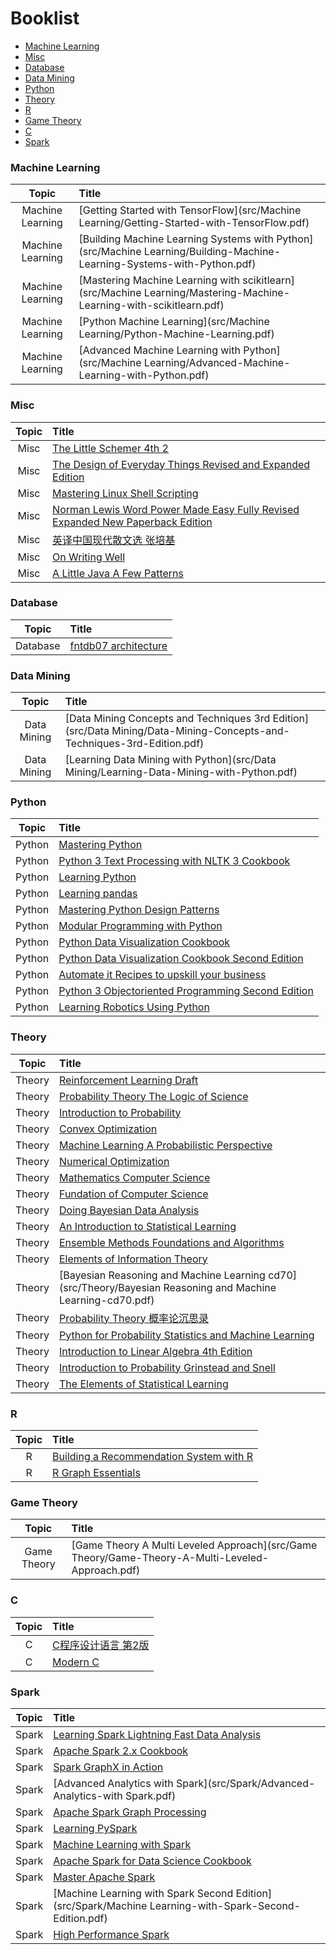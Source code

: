 Booklist
========

<!-- vim-markdown-toc GFM -->

* [Machine Learning](#machine-learning)
* [Misc](#misc)
* [Database](#database)
* [Data Mining](#data-mining)
* [Python](#python)
* [Theory](#theory)
* [R](#r)
* [Game Theory](#game-theory)
* [C](#c)
* [Spark](#spark)

<!-- vim-markdown-toc -->

### Machine Learning

Topic                | Title
:---:                | :---
Machine Learning     | [Getting Started with TensorFlow](src/Machine Learning/Getting-Started-with-TensorFlow.pdf)
Machine Learning     | [Building Machine Learning Systems with Python](src/Machine Learning/Building-Machine-Learning-Systems-with-Python.pdf)
Machine Learning     | [Mastering Machine Learning with scikitlearn](src/Machine Learning/Mastering-Machine-Learning-with-scikitlearn.pdf)
Machine Learning     | [Python Machine Learning](src/Machine Learning/Python-Machine-Learning.pdf)
Machine Learning     | [Advanced Machine Learning with Python](src/Machine Learning/Advanced-Machine-Learning-with-Python.pdf)

### Misc

Topic                | Title
:---:                | :---
Misc                 | [The Little Schemer 4th 2](src/Misc/The-Little-Schemer-4th-2.pdf)
Misc                 | [The Design of Everyday Things Revised and Expanded Edition](src/Misc/The-Design-of-Everyday-Things-Revised-and-Expanded-Edition.pdf)
Misc                 | [Mastering Linux Shell Scripting](src/Misc/Mastering-Linux-Shell-Scripting.pdf)
Misc                 | [Norman Lewis Word Power Made Easy Fully Revised Expanded New Paperback Edition](src/Misc/Norman-Lewis-Word-Power-Made-Easy-Fully-Revised-Expanded-New-Paperback-Edition.pdf)
Misc                 | [英译中国现代散文选 张培基](src/Misc/英译中国现代散文选-张培基.pdf)
Misc                 | [On Writing Well](src/Misc/On-Writing-Well.pdf)
Misc                 | [A Little Java A Few Patterns](src/Misc/A-Little-Java-A-Few-Patterns.pdf)

### Database

Topic                | Title
:---:                | :---
Database             | [fntdb07 architecture](src/Database/fntdb07-architecture.pdf)

### Data Mining

Topic                | Title
:---:                | :---
Data Mining          | [Data Mining Concepts and Techniques 3rd Edition](src/Data Mining/Data-Mining-Concepts-and-Techniques-3rd-Edition.pdf)
Data Mining          | [Learning Data Mining with Python](src/Data Mining/Learning-Data-Mining-with-Python.pdf)

### Python

Topic                | Title
:---:                | :---
Python               | [Mastering Python](src/Python/Mastering-Python.pdf)
Python               | [Python 3 Text Processing with NLTK 3 Cookbook](src/Python/Python-3-Text-Processing-with-NLTK-3-Cookbook.pdf)
Python               | [Learning Python](src/Python/Learning-Python.pdf)
Python               | [Learning pandas](src/Python/Learning-pandas.pdf)
Python               | [Mastering Python Design Patterns](src/Python/Mastering-Python-Design-Patterns.pdf)
Python               | [Modular Programming with Python](src/Python/Modular-Programming-with-Python.pdf)
Python               | [Python Data Visualization Cookbook](src/Python/Python-Data-Visualization-Cookbook.pdf)
Python               | [Python Data Visualization Cookbook Second Edition](src/Python/Python-Data-Visualization-Cookbook-Second-Edition.pdf)
Python               | [Automate it Recipes to upskill your business](src/Python/Automate-it-Recipes-to-upskill-your-business.pdf)
Python               | [Python 3 Objectoriented Programming Second Edition](src/Python/Python-3-Objectoriented-Programming-Second-Edition.pdf)
Python               | [Learning Robotics Using Python](src/Python/Learning-Robotics-Using-Python.pdf)

### Theory

Topic                | Title
:---:                | :---
Theory               | [Reinforcement Learning Draft](src/Theory/Reinforcement-Learning-Draft.pdf)
Theory               | [Probability Theory The Logic of Science](src/Theory/Probability-Theory-The-Logic-of-Science.pdf)
Theory               | [Introduction to Probability](src/Theory/Introduction-to-Probability.pdf)
Theory               | [Convex Optimization](src/Theory/Convex-Optimization.pdf)
Theory               | [Machine Learning A Probabilistic Perspective](src/Theory/Machine-Learning-A-Probabilistic-Perspective.pdf)
Theory               | [Numerical Optimization](src/Theory/Numerical-Optimization.pdf)
Theory               | [Mathematics Computer Science](src/Theory/Mathematics-Computer-Science.pdf)
Theory               | [Fundation of Computer Science](src/Theory/Fundation-of-Computer-Science.pdf)
Theory               | [Doing Bayesian Data Analysis](src/Theory/Doing-Bayesian-Data-Analysis.pdf)
Theory               | [An Introduction to Statistical Learning](src/Theory/An-Introduction-to-Statistical-Learning.pdf)
Theory               | [Ensemble Methods Foundations and Algorithms](src/Theory/Ensemble-Methods-Foundations-and-Algorithms.pdf)
Theory               | [Elements of Information Theory](src/Theory/Elements-of-Information-Theory.pdf)
Theory               | [Bayesian Reasoning and Machine Learning cd70](src/Theory/Bayesian Reasoning and Machine Learning-cd70.pdf)
Theory               | [Probability Theory 概率论沉思录](src/Theory/Probability-Theory-概率论沉思录.pdf)
Theory               | [Python for Probability Statistics and Machine Learning](src/Theory/Python-for-Probability-Statistics-and-Machine-Learning.pdf)
Theory               | [Introduction to Linear Algebra 4th Edition](src/Theory/Introduction-to-Linear-Algebra-4th-Edition.PDF)
Theory               | [Introduction to Probability Grinstead and Snell](src/Theory/Introduction-to-Probability-Grinstead-and-Snell.pdf)
Theory               | [The Elements of Statistical Learning](src/Theory/The-Elements-of-Statistical-Learning.pdf)

### R

Topic                | Title
:---:                | :---
R                    | [Building a Recommendation System with R](src/R/Building-a-Recommendation-System-with-R.pdf)
R                    | [R Graph Essentials](src/R/R-Graph-Essentials.pdf)

### Game Theory

Topic                | Title
:---:                | :---
Game Theory          | [Game Theory A Multi Leveled Approach](src/Game Theory/Game-Theory-A-Multi-Leveled-Approach.pdf)

### C

Topic                | Title
:---:                | :---
C                    | [C程序设计语言 第2版](src/C/C程序设计语言-第2版.pdf)
C                    | [Modern C](src/C/Modern-C.pdf)

### Spark

Topic                | Title
:---:                | :---
Spark                | [Learning Spark Lightning Fast Data Analysis](src/Spark/Learning-Spark-Lightning-Fast-Data-Analysis.pdf)
Spark                | [Apache Spark 2.x Cookbook](src/Spark/Apache-Spark-2.x-Cookbook.pdf)
Spark                | [Spark GraphX in Action](src/Spark/Spark-GraphX-in-Action.pdf)
Spark                | [Advanced Analytics with Spark](src/Spark/Advanced-Analytics-with Spark.pdf)
Spark                | [Apache Spark Graph Processing](src/Spark/Apache-Spark-Graph-Processing.pdf)
Spark                | [Learning PySpark](src/Spark/Learning-PySpark.pdf)
Spark                | [Machine Learning with Spark](src/Spark/Machine-Learning-with-Spark.pdf)
Spark                | [Apache Spark for Data Science Cookbook](src/Spark/Apache-Spark-for-Data-Science-Cookbook.pdf)
Spark                | [Master Apache Spark](src/Spark/Master-Apache-Spark.pdf)
Spark                | [Machine Learning with Spark Second Edition](src/Spark/Machine Learning-with-Spark-Second-Edition.pdf)
Spark                | [High Performance Spark](src/Spark/High-Performance-Spark.pdf)

